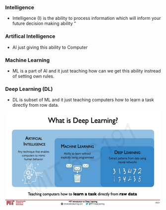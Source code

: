 
### Intelligence 
- Intelligence (I) is the ability to process information which will inform your future decision making ability "


###  Artifical Intelligence 
- AI just giving this ability to Computer


### Machine Learning 
- ML is a part of AI and it just teaching how can we get this ability instread of setting own rules.


### Deep Learning (DL)
- DL is subset of ML and it just teaching computers how to learn a task directly from row data.


<img src="DL.png" width="500" height="300" >

